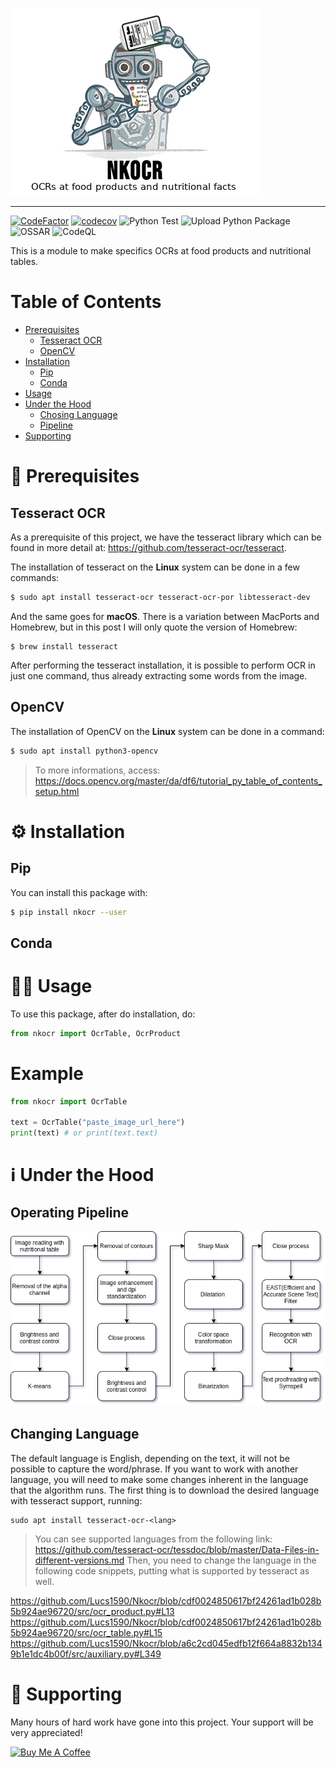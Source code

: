 ![Nkocr_logo](https://raw.githubusercontent.com/Lucs1590/Nkocr/master/logo.jpg)

--------------------------------------

[![CodeFactor](https://www.codefactor.io/repository/github/lucs1590/nkocr/badge)](https://www.codefactor.io/repository/github/lucs1590/nkocr)
[![codecov](https://codecov.io/gh/Lucs1590/Nkocr/branch/master/graph/badge.svg?token=DRGVRJMNBP)](https://codecov.io/gh/Lucs1590/Nkocr)
![Python Test](https://github.com/Lucs1590/Nkocr/workflows/Python%20Test/badge.svg)
![Upload Python Package](https://github.com/Lucs1590/Nkocr/workflows/Upload%20Python%20Package/badge.svg?branch=v0.2.2)
![OSSAR](https://github.com/Lucs1590/Nkocr/workflows/OSSAR/badge.svg)
![CodeQL](https://github.com/Lucs1590/Nkocr/workflows/CodeQL/badge.svg)

This is a module to make specifics OCRs at food products and nutritional tables.

# Table of Contents
- [Prerequisites](#prerequisites)
    - [Tesseract OCR](#tesseract)
    - [OpenCV](#opencv)
- [Installation](#install)
    - [Pip](#pip)
    - [Conda](#conda)
- [Usage](#usage)
- [Under the Hood](#uth)
    - [Chosing Language](#lang)
    - [Pipeline](#pipeline)
- [Supporting](#sup)

# 📝 Prerequisites <a id="prerequisites"></a>
## Tesseract OCR <a id="tesseract"></a>
As a prerequisite of this project, we have the tesseract library which can be found in more detail at: https://github.com/tesseract-ocr/tesseract.

The installation of tesseract on the **Linux** system can be done in a few commands:

```bash
$ sudo apt install tesseract-ocr tesseract-ocr-por libtesseract-dev
```

And the same goes for **macOS**. There is a variation between MacPorts and Homebrew, but in this post I will only quote the version of Homebrew:
```
$ brew install tesseract
```
After performing the tesseract installation, it is possible to perform OCR in just one command, thus already extracting some words from the image.

## OpenCV <a id="opencv"></a>
The installation of OpenCV on the **Linux** system can be done in a command:

```bash
$ sudo apt install python3-opencv
```
 > To more informations, access: https://docs.opencv.org/master/da/df6/tutorial_py_table_of_contents_setup.html

# ⚙️ Installation <a id="install"></a>
## Pip <a id="pip"></a>
You can install this package with:
```bash
$ pip install nkocr --user
```
## Conda <a id="conda"></a>
# 👨‍💻 Usage <a id="usage"></a>
To use this package, after do installation, do:
```python
from nkocr import OcrTable, OcrProduct
```

# Example
```python
from nkocr import OcrTable

text = OcrTable("paste_image_url_here")
print(text) # or print(text.text)
```

# ℹ️ Under the Hood <a id="uth"></a>
## Operating Pipeline <a id="pipeline"></a>
![Pipeline_Nkocr](https://raw.githubusercontent.com/Lucs1590/Nkocr/master/pipeline.png)

## Changing Language <a id="lang"></a>
The default language is English, depending on the text, it will not be possible to capture the word/phrase.
If you want to work with another language, you will need to make some changes inherent in the language that the algorithm runs.
The first thing is to download the desired language with tesseract support, running:
```
sudo apt install tesseract-ocr-<lang>
```
> You can see supported languages from the following link: https://github.com/tesseract-ocr/tessdoc/blob/master/Data-Files-in-different-versions.md
Then, you need to change the language in the following code snippets, putting what is supported by tesseract as well.

https://github.com/Lucs1590/Nkocr/blob/cdf0024850617bf24261ad1b028b5b924ae96720/src/ocr_product.py#L13
https://github.com/Lucs1590/Nkocr/blob/cdf0024850617bf24261ad1b028b5b924ae96720/src/ocr_table.py#L15
https://github.com/Lucs1590/Nkocr/blob/a6c2cd045edfb12f664a8832b1349b1e1dc4b00f/src/auxiliary.py#L349

# 🤝 Supporting <a id="sup"></a>

Many hours of hard work have gone into this project. Your support will be very appreciated!

<a href="https://www.buymeacoffee.com/Lucs1590" target="_blank"><img src="https://www.buymeacoffee.com/assets/img/custom_images/orange_img.png" alt="Buy Me A Coffee" style="height: auto !important;width: auto !important;" ></a>
